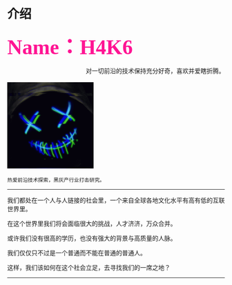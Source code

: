 # **介绍**

**<font color=DeepPink size=33 face="黑体">Name：H4K6</font>**

<div align=right>对一切前沿的技术保持充分好奇，喜欢并爱瞎折腾。</div><br>

<img src="https://github.com/H4K6/APTMAX/blob/f0f83ab3a6e22e84a500d1b183b720c637546fc6/public/picture/anonimuns.gif" width="200px">

```
热爱前沿技术探索，黑灰产行业打击研究。 
```

---
我们都处在一个人与人链接的社会里，一个来自全球各地文化水平有高有低的互联世界里。

在这个世界里我们将会面临很大的挑战，人才济济，万众合并。

或许我们没有很高的学历，也没有强大的背景与高质量的人脉。

我们仅仅只不过是一个普通而不能在普通的普通人。

这样，我们该如何在这个社会立足，去寻找我们的一席之地？
- - - - - -

